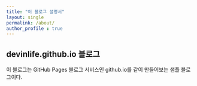 ```yaml
---
title: "이 블로그 설명서"
layout: single
permalink: /about/
author_profile : true
---
```


## devinlife.github.io 블로그

이 블로그는 GitHub Pages 블로그 서비스인 github.io를 같이 만들어보는 샘플 블로그이다.